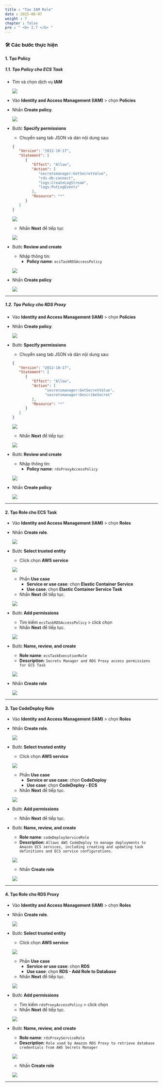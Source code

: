 ```yaml
---
title : "Tạo IAM Role"
date : 2025-08-07
weight : 7
chapter : false
pre : " <b> 2.7 </b> "
---
```


### 🛠️ Các bước thực hiện
#### 1. Tạo Policy
##### 1.1. Tạo Policy cho ECS Task

- Tìm và chọn dịch vụ **IAM**

   ![](/images/2.7/0001.png)

- Vào **Identity and Access Management (IAM)** > chọn **Policies**
- Nhấn **Create policy**.

   ![](/images/2.7/0002.png)

- Bước **Specify permissions**
   - Chuyển sang tab JSON và dán nội dung sau:
   ```json
   {
      "Version": "2012-10-17",
      "Statement": [
         {
            "Effect": "Allow",
            "Action": [
               "secretsmanager:GetSecretValue",
               "rds-db:connect",
               "logs:CreateLogStream",
               "logs:PutLogEvents"
            ],
            "Resource": "*"
         }
      ]
   }
   ```

   ![](/images/2.7/0003.png)

   - Nhấn **Next** để tiếp tục

   ![](/images/2.7/0004.png)

- Bước **Review and create**
   - Nhập thông tin:
      - **Policy name**: `ecsTaskRDSAccessPolicy`

   ![](/images/2.7/0005.png)

- Nhấn **Create policy**

   ![](/images/2.7/0006.png)

---

##### 1.2. Tạo Policy cho RDS Proxy

- Vào **Identity and Access Management (IAM)** > chọn **Policies**
- Nhấn **Create policy**.

   ![](/images/2.7/0002.png)

- Bước **Specify permissions**
   - Chuyển sang tab JSON và dán nội dung sau:
   ```json
   {
      "Version": "2012-10-17",
      "Statement": [
         {
            "Effect": "Allow",
            "Action": [
                  "secretsmanager:GetSecretValue",
                  "secretsmanager:DescribeSecret"
            ],
            "Resource": "*"
         }
      ]
   }
   ```

   ![](/images/2.7/0003.png)

   - Nhấn **Next** để tiếp tục

   ![](/images/2.7/0014.png)

- Bước **Review and create**
   - Nhập thông tin:
      - **Policy name**: `rdsProxyAccessPolicy`

   ![](/images/2.7/0015.png)

- Nhấn **Create policy**

   ![](/images/2.7/0006.png)


---

#### 2. Tạo Role cho ECS Task

- Vào **Identity and Access Management (IAM)** > chọn **Roles**
- Nhấn **Create role**.

   ![](/images/2.7/0007.png)

- Bước **Select trusted entity**
   - Click chọn **AWS service**

   ![](/images/2.7/0008.png)

   - Phần **Use case**
      - **Service or use case**: chọn **Elastic Container Service**
      - **Use case**: chọn **Elastic Container Service Task**
   - Nhấn **Next** để tiếp tục.

   ![](/images/2.7/0009.png)

- Bước **Add permissions**
   - Tìm kiếm `ecsTaskRDSAccessPolicy` > click chọn
   - Nhấn **Next** để tiếp tục.

   ![](/images/2.7/0010.png)

- Bước **Name, review, and create**
   - **Role name**: `ecsTaskExecutionRole`
   - **Description**: `Secrets Manager and RDS Proxy access permissions for ECS Task`

   ![](/images/2.7/0011.png)

- Nhấn **Create role**

   ![](/images/2.7/0012.png)

---

#### 3. Tạo CodeDeploy Role

- Vào **Identity and Access Management (IAM)** > chọn **Roles**
- Nhấn **Create role**.

   ![](/images/2.7/0007.png)

- Bước **Select trusted entity**
   - Click chọn **AWS service**

   ![](/images/2.7/0008.png)

   - Phần **Use case**
      - **Service or use case**: chọn **CodeDeploy**
      - **Use case**: chọn **CodeDeploy - ECS**
   - Nhấn **Next** để tiếp tục.
   
   ![](/images/2.7/0013.png)

- Bước **Add permissions**
   - Nhấn **Next** để tiếp tục.

- Bước **Name, review, and create**
   - **Role name**: `codeDeployServiceRole`
   - **Description**: `Allows AWS CodeDeploy to manage deployments to Amazon ECS services, including creating and updating task definitions and ECS service configurations.`

   ![](/images/2.7/0019.png)

   - Nhấn **Create role**

   ![](/images/2.7/0012.png)


---

#### 4. Tạo Role cho RDS Proxy

- Vào **Identity and Access Management (IAM)** > chọn **Roles**
- Nhấn **Create role**.

   ![](/images/2.7/0007.png)

- Bước **Select trusted entity**
   - Click chọn **AWS service**

   ![](/images/2.7/0008.png)

   - Phần **Use case**
      - **Service or use case**: chọn **RDS**
      - **Use case**: chọn **RDS - Add Role to Database**
   - Nhấn **Next** để tiếp tục.
   
   ![](/images/2.7/0016.png)

- Bước **Add permissions**
   - Tìm kiếm `rdsProxyAccessPolicy` > click chọn
   - Nhấn **Next** để tiếp tục.

   ![](/images/2.7/0017.png)

- Bước **Name, review, and create**
   - **Role name**: `rdsProxyServiceRole`
   - **Description**: `Role used by Amazon RDS Proxy to retrieve database credentials from AWS Secrets Manager `

   ![](/images/2.7/0018.png)

   - Nhấn **Create role**

   ![](/images/2.7/0012.png)

---